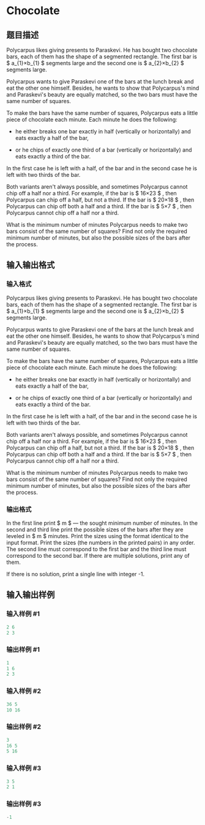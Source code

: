 # Chocolate

## 题目描述

Polycarpus likes giving presents to Paraskevi. He has bought two chocolate bars, each of them has the shape of a segmented rectangle. The first bar is $ a_{1}×b_{1} $ segments large and the second one is $ a_{2}×b_{2} $ segments large.

Polycarpus wants to give Paraskevi one of the bars at the lunch break and eat the other one himself. Besides, he wants to show that Polycarpus's mind and Paraskevi's beauty are equally matched, so the two bars must have the same number of squares.

To make the bars have the same number of squares, Polycarpus eats a little piece of chocolate each minute. Each minute he does the following:

- he either breaks one bar exactly in half (vertically or horizontally) and eats exactly a half of the bar,

- or he chips of exactly one third of a bar (vertically or horizontally) and eats exactly a third of the bar.

In the first case he is left with a half, of the bar and in the second case he is left with two thirds of the bar.

Both variants aren't always possible, and sometimes Polycarpus cannot chip off a half nor a third. For example, if the bar is $ 16×23 $ , then Polycarpus can chip off a half, but not a third. If the bar is $ 20×18 $ , then Polycarpus can chip off both a half and a third. If the bar is $ 5×7 $ , then Polycarpus cannot chip off a half nor a third.

What is the minimum number of minutes Polycarpus needs to make two bars consist of the same number of squares? Find not only the required minimum number of minutes, but also the possible sizes of the bars after the process.

## 输入输出格式

### 输入格式

Polycarpus likes giving presents to Paraskevi. He has bought two chocolate bars, each of them has the shape of a segmented rectangle. The first bar is $ a_{1}×b_{1} $ segments large and the second one is $ a_{2}×b_{2} $ segments large.

Polycarpus wants to give Paraskevi one of the bars at the lunch break and eat the other one himself. Besides, he wants to show that Polycarpus's mind and Paraskevi's beauty are equally matched, so the two bars must have the same number of squares.

To make the bars have the same number of squares, Polycarpus eats a little piece of chocolate each minute. Each minute he does the following:

- he either breaks one bar exactly in half (vertically or horizontally) and eats exactly a half of the bar,

- or he chips of exactly one third of a bar (vertically or horizontally) and eats exactly a third of the bar.

In the first case he is left with a half, of the bar and in the second case he is left with two thirds of the bar.

Both variants aren't always possible, and sometimes Polycarpus cannot chip off a half nor a third. For example, if the bar is $ 16×23 $ , then Polycarpus can chip off a half, but not a third. If the bar is $ 20×18 $ , then Polycarpus can chip off both a half and a third. If the bar is $ 5×7 $ , then Polycarpus cannot chip off a half nor a third.

What is the minimum number of minutes Polycarpus needs to make two bars consist of the same number of squares? Find not only the required minimum number of minutes, but also the possible sizes of the bars after the process.

### 输出格式

In the first line print $ m $ — the sought minimum number of minutes. In the second and third line print the possible sizes of the bars after they are leveled in $ m $ minutes. Print the sizes using the format identical to the input format. Print the sizes (the numbers in the printed pairs) in any order. The second line must correspond to the first bar and the third line must correspond to the second bar. If there are multiple solutions, print any of them.

If there is no solution, print a single line with integer -1.

## 输入输出样例

### 输入样例 #1

```cpp
2 6
2 3

```
### 输出样例 #1

```cpp
1
1 6
2 3

```
### 输入样例 #2

```cpp
36 5
10 16

```
### 输出样例 #2

```cpp
3
16 5
5 16

```
### 输入样例 #3

```cpp
3 5
2 1

```
### 输出样例 #3

```cpp
-1

```
